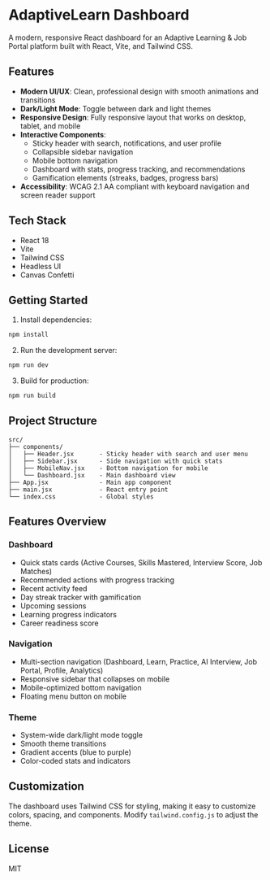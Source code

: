 # AdaptiveLearn Dashboard

A modern, responsive React dashboard for an Adaptive Learning & Job Portal platform built with React, Vite, and Tailwind CSS.

## Features

- **Modern UI/UX**: Clean, professional design with smooth animations and transitions
- **Dark/Light Mode**: Toggle between dark and light themes
- **Responsive Design**: Fully responsive layout that works on desktop, tablet, and mobile
- **Interactive Components**:
  - Sticky header with search, notifications, and user profile
  - Collapsible sidebar navigation
  - Mobile bottom navigation
  - Dashboard with stats, progress tracking, and recommendations
  - Gamification elements (streaks, badges, progress bars)
- **Accessibility**: WCAG 2.1 AA compliant with keyboard navigation and screen reader support

## Tech Stack

- React 18
- Vite
- Tailwind CSS
- Headless UI
- Canvas Confetti

## Getting Started

1. Install dependencies:
```bash
npm install
```

2. Run the development server:
```bash
npm run dev
```

3. Build for production:
```bash
npm run build
```

## Project Structure

```
src/
├── components/
│   ├── Header.jsx       - Sticky header with search and user menu
│   ├── Sidebar.jsx      - Side navigation with quick stats
│   ├── MobileNav.jsx    - Bottom navigation for mobile
│   └── Dashboard.jsx    - Main dashboard view
├── App.jsx              - Main app component
├── main.jsx             - React entry point
└── index.css            - Global styles
```

## Features Overview

### Dashboard
- Quick stats cards (Active Courses, Skills Mastered, Interview Score, Job Matches)
- Recommended actions with progress tracking
- Recent activity feed
- Day streak tracker with gamification
- Upcoming sessions
- Learning progress indicators
- Career readiness score

### Navigation
- Multi-section navigation (Dashboard, Learn, Practice, AI Interview, Job Portal, Profile, Analytics)
- Responsive sidebar that collapses on mobile
- Mobile-optimized bottom navigation
- Floating menu button on mobile

### Theme
- System-wide dark/light mode toggle
- Smooth theme transitions
- Gradient accents (blue to purple)
- Color-coded stats and indicators

## Customization

The dashboard uses Tailwind CSS for styling, making it easy to customize colors, spacing, and components. Modify `tailwind.config.js` to adjust the theme.

## License

MIT
